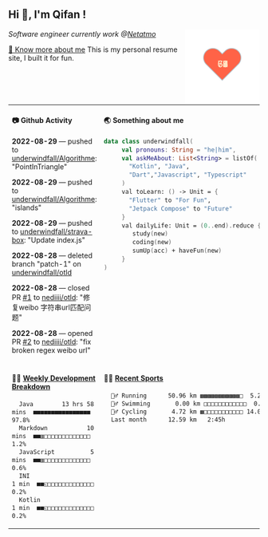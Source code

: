  <h2> Hi 👋, I'm Qifan ! </h2>
 <a href="https://github.com/underwindfall/iBeats"><img align="right" width="150px" src="https://raw.githubusercontent.com/underwindfall/iBeats/main/files/heart.svg"/></a>
 <p><em>Software engineer currently work @<a href="https://www.netatmo.com">Netatmo</a></em></p>
 <p><a href="https://qifanyang.com/resume" target="_blank"> 🔭 Know more about me</a> This is my personal resume site, I built it for fun.</p>
 <table width="960px"><tr><td valign="top" width="50%">

  #### 📷 Github Activity
  <!-- githubActivity starts -->
**2022-08-29** — pushed to [underwindfall/Algorithme](https://api.github.com/repos/underwindfall/Algorithme): "PointInTriangle"

**2022-08-29** — pushed to [underwindfall/Algorithme](https://api.github.com/repos/underwindfall/Algorithme): "islands"

**2022-08-29** — pushed to [underwindfall/strava-box](https://api.github.com/repos/underwindfall/strava-box): "Update index.js"

**2022-08-28** — deleted branch "patch-1" on [underwindfall/otld](https://api.github.com/repos/underwindfall/otld)

**2022-08-28** — closed PR [#1](https://api.github.com/repos/nediiii/otld/pulls/1) to [nediiii/otld](https://api.github.com/repos/nediiii/otld): "修复weibo 字符串url匹配问题"

**2022-08-28** — opened PR [#2](https://api.github.com/repos/nediiii/otld/pulls/2) to [nediiii/otld](https://api.github.com/repos/nediiii/otld): "fix broken regex weibo url"
  <!-- githubActivity ends -->
  </td><td valign="top" width="50%">

  #### 🌏 Something about me
  <!-- profile starts -->
  ```kotlin
  data class underwindfall(
       val pronouns: String = "he|him",
       val askMeAbout: List<String> = listOf(
         "Kotlin", "Java",
         "Dart","Javascript", "Typescript"
       )
       val toLearn: () -> Unit = {
         "Flutter" to "For Fun",
         "Jetpack Compose" to "Future"
       }
       val dailyLife: Unit = (0..end).reduce { acc, new ->
          study(new)
          coding(new)
          sumUp(acc) + haveFun(new)
       }
  )
  ```
  <!-- profile ends -->
  </td></tr><tr><td valign="top" width="50%">
  
  #### 🏊‍♂️ <a href="https://gist.github.com/underwindfall/377ee88ba1fabd1e93516e48ca9c61eb" target="_blank">Weekly Development Breakdown</a>
   <!-- codeTime starts -->
   ```text
     Java        13 hrs 58 mins  ■■■■■■■■■■■■■■■■  97.8%
     Markdown           10 mins  ■■▥□□□□□□□□□□□□□   1.2%
     JavaScript          5 mins  ■■▥□□□□□□□□□□□□□   0.6%
     INI                  1 min  ■■◱□□□□□□□□□□□□□   0.2%
     Kotlin               1 min  ■■◱□□□□□□□□□□□□□   0.2%
   ```
   <!-- codeTime starts -->
   </td>
   <td valign="top" width="50%">

   #### 🤾‍♂️ <a href="https://gist.github.com/underwindfall/76198d6f6918f9f94d022c8ad881f98b" target="_blank">Recent Sports</a>

   <!-- Sports starts -->
   ```text
     ‍🏃‍♂️ Running      50.96 km ▩▩▩▩▩▩▩▩▩▩▩□  5.25/h
     🏊‍♂️ Swimming       0.00 km □□□□□□□□□□□□  0.00/h
     🚴‍♂️ Cycling       4.72 km ▩□□□□□□□□□□□ 14.05/h
     Last month      12.59 km   2:45h
   ```
   <!-- Sports ends -->
   </td></tr></table>